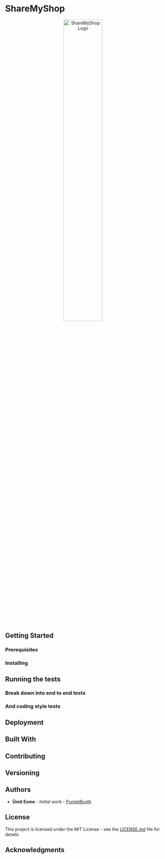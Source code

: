 # ShareMyShop

<p align=center><img src="https://github.com/esme-solutions/sms_testing_backend/blob/master/new-logo2.png" alt="ShareMyShop Logo" width="50%" height="50%"></p>

## Getting Started



### Prerequisites


### Installing



## Running the tests


### Break down into end to end tests


### And coding style tests

## Deployment

## Built With

## Contributing

## Versioning

## Authors

* **Ümit Esme** - *Initial work* - [PurpleBooth](https://github.com/esme-ds)



## License

This project is licensed under the MIT License - see the [LICENSE.md](LICENSE.md) file for details

## Acknowledgments

